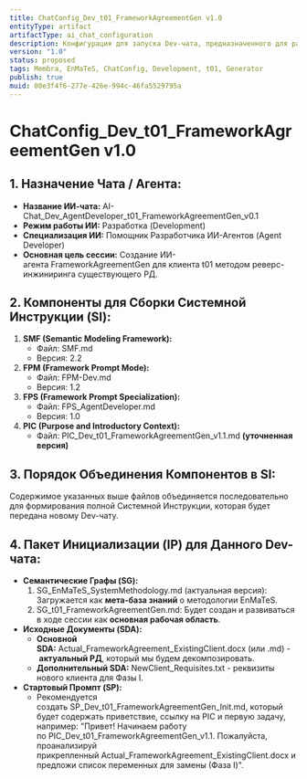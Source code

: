```yaml
---
title: ChatConfig_Dev_t01_FrameworkAgreementGen v1.0
entityType: artifact
artifactType: ai_chat_configuration
description: Конфигурация для запуска Dev-чата, предназначенного для разработки ИИ-агента-генератора рамочных договоров для клиента t01. Использует роль AgentDeveloper и PIC с методом реверс-инжиниринга.
version: "1.0"
status: proposed
tags: Membra, EnMaTeS, ChatConfig, Development, t01, Generator
publish: true
muid: 00e3f4f6-277e-426e-994c-46fa5529795a
---
```


# ChatConfig_Dev_t01_FrameworkAgreementGen v1.0

## 1. Назначение Чата / Агента:
- **Название ИИ-чата:** AI-Chat_Dev_AgentDeveloper_t01_FrameworkAgreementGen_v0.1
- **Режим работы ИИ:** Разработка (Development)
- **Специализация ИИ:** Помощник Разработчика ИИ-Агентов (Agent Developer)
- **Основная цель сессии:** Создание ИИ-агента FrameworkAgreementGen для клиента t01 методом реверс-инжиниринга существующего РД.

## 2. Компоненты для Сборки Системной Инструкции (SI):
1. **SMF (Semantic Modeling Framework):**
    - Файл: SMF.md
    - Версия: 2.2
2. **FPM (Framework Prompt Mode):**
    - Файл: FPM-Dev.md
    - Версия: 1.2
3. **FPS (Framework Prompt Specialization):**
    - Файл: FPS_AgentDeveloper.md
    - Версия: 1.0
4. **PIC (Purpose and Introductory Context):**
    - Файл: PIC_Dev_t01_FrameworkAgreementGen_v1.1.md **(уточненная версия)**

## 3. Порядок Объединения Компонентов в SI:
Содержимое указанных выше файлов объединяется последовательно для формирования полной Системной Инструкции, которая будет передана новому Dev-чату.

## 4. Пакет Инициализации (IP) для Данного Dev-чата:
- **Семантические Графы (SG):**
    1. SG_EnMaTeS_SystemMethodology.md (актуальная версия): Загружается как **мета-база знаний** о методологии EnMaTeS.
    2. SG_t01_FrameworkAgreementGen.md: Будет создан и развиваться в ходе сессии как **основная рабочая область**.
- **Исходные Документы (SDA):**
    - **Основной SDA:** Actual_FrameworkAgreement_ExistingClient.docx (или .md) - **актуальный РД**, который мы будем декомпозировать.
    - **Дополнительный SDA:** NewClient_Requisites.txt - реквизиты нового клиента для Фазы I.
- **Стартовый Промпт (SP):**
    - Рекомендуется создать SP_Dev_t01_FrameworkAgreementGen_Init.md, который будет содержать приветствие, ссылку на PIC и первую задачу, например: "Привет! Начинаем работу по PIC_Dev_t01_FrameworkAgreementGen_v1.1. Пожалуйста, проанализируй прикрепленный Actual_FrameworkAgreement_ExistingClient.docx и предложи список переменных для замены (Фаза I)".